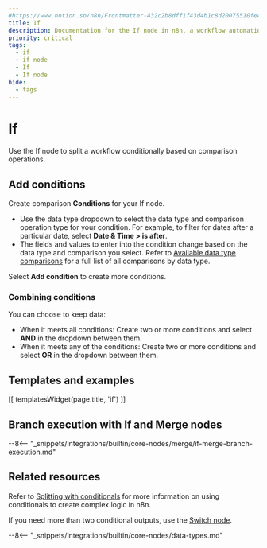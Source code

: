 ```yaml
---
#https://www.notion.so/n8n/Frontmatter-432c2b8dff1f43d4b1c8d20075510fe4
title: If
description: Documentation for the If node in n8n, a workflow automation platform. Includes guidance on usage, and links to examples.
priority: critical
tags:
  - if
  - if node
  - If
  - If node
hide:
  - tags
---
```


# If

Use the If node to split a workflow conditionally based on comparison operations.

## Add conditions

Create comparison **Conditions** for your If node.

- Use the data type dropdown to select the data type and comparison operation type for your condition. For example, to filter for dates after a particular date, select **Date & Time > is after**.
- The fields and values to enter into the condition change based on the data type and comparison you select. Refer to [Available data type comparisons](#available-data-type-comparisons) for a full list of all comparisons by data type.

Select **Add condition** to create more conditions.

### Combining conditions

You can choose to keep data:

* When it meets all conditions: Create two or more conditions and select **AND** in the dropdown between them.
* When it meets any of the conditions: Create two or more conditions and select **OR** in the dropdown between them.

## Templates and examples

<!-- see https://www.notion.so/n8n/Pull-in-templates-for-the-integrations-pages-37c716837b804d30a33b47475f6e3780 -->
[[ templatesWidget(page.title, 'if') ]]

## Branch execution with If and Merge nodes

--8<-- "_snippets/integrations/builtin/core-nodes/merge/if-merge-branch-execution.md"

## Related resources

Refer to [Splitting with conditionals](/flow-logic/splitting/) for more information on using conditionals to create complex logic in n8n.

If you need more than two conditional outputs, use the [Switch node](/integrations/builtin/core-nodes/n8n-nodes-base.switch/).

--8<-- "_snippets/integrations/builtin/core-nodes/data-types.md"

